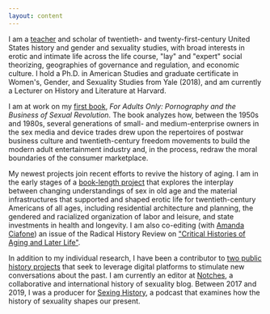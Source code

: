 ```yaml
---
layout: content
---
```

I am a [teacher](/teaching) and scholar of twentieth- and twenty-first-century United States history and gender and sexuality studies, with broad interests in erotic and intimate life across the life course, "lay" and "expert" social theorizing, geographies of governance and regulation, and economic culture. I hold a Ph.D. in American Studies and graduate certificate in Women's, Gender, and Sexuality Studies from Yale (2018), and am currently a Lecturer on History and Literature at Harvard.

I am at work on my [first book](/research), *For Adults Only: Pornography and the Business of Sexual Revolution*. The book analyzes how, between the 1950s and 1980s, several generations of small- and medium-enterprise owners in the sex media and device trades drew upon the repertoires of postwar business culture and twentieth-century freedom movements to build the modern adult entertainment industry and, in the process, redraw the moral boundaries of the consumer marketplace. 

My newest projects join recent efforts to revive the history of aging. I am in the early stages of a [book-length project](/research) that explores the interplay between changing understandings of sex in old age and the material infrastructures that supported and shaped erotic life for twentieth-century Americans of all ages, including residential architecture and planning, the gendered and racialized organization of labor and leisure, and state investments in health and longevity. I am also co-editing (with [Amanda Ciafone](https://media.illinois.edu/media-cinema-studies/ciafone-amanda)) an issue of the Radical History Review on ["Critical Histories of Aging and Later Life"](http://www.radicalhistoryreview.org/call-for-papers/critical-histories-of-aging-and-later-life/). 

In addition to my individual research, I have been a contributor to [two public history projects](/public_history) that seek to leverage digital platforms to stimulate new conversations about the past. I am currently an editor at [Notches](http://notchesblog.com), a collaborative and international history of sexuality blog. Between 2017 and 2019, I was a producer for [Sexing History](sexinghistory.com), a podcast that examines how the history of sexuality shapes our present.
